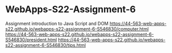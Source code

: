# WebApps-S22-Assignment-6
Assignment introduction to Java Script and DOM
 https://44-563-web-apps-s22.github.io/webapps-s22-assignment-6-S546830/computer.html
 https://44-563-web-apps-s22.github.io/webapps-s22-assignment-6-S546830/president.html
 https://44-563-web-apps-s22.github.io/webapps-s22-assignment-6-S546830/tips.html
